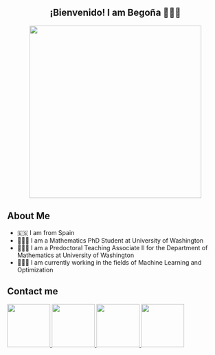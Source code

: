 <div align="center">
  <center><h2>¡Bienvenido! I am Begoña 🙋🏼‍♀️</h2></center>
</div>
<p align="center"><img src="https://github.com/begogar99/begogar99/assets/134455384/c6c41c3c-7f96-4b6c-90c9-0b20b02ffa07" width="400"  /></p>

## About Me 

- 🇪🇸 I am from Spain
- 👩🏼‍💼 I am a Mathematics PhD Student at University of Washington
- 👩🏼‍🏫 I am a Predoctoral Teaching Associate II for the Department of Mathematics at University of Washington
- 👩🏼‍💻 I am currently working in the fields of Machine Learning and Optimization

## Contact me

<div id="badges">
  <a href="mailto:begogar9@uw.edu">
  <img height="100" src="https://img.icons8.com/?size=512&id=108806&format=png"/>
</a>
  <a href="https://www.linkedin.com/in/begonagarciamalaxechebarria/">
  <img height="100" src="https://img.icons8.com/?size=512&id=64154&format=png"/>
</a>
  <a href="https://begogar99.github.io/">
  <img height="100" src="https://img.icons8.com/?size=512&id=111139&format=png"/>
</a>
  <a href="https://scholar.google.com/citations?user=J_c9H4UAAAAJ&hl=en">
  <img height="100" src="https://img.icons8.com/?size=100&id=109686&format=png"/>
</a>
</div>
